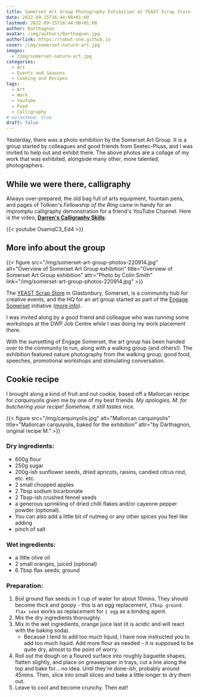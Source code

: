 ```yaml
---
title: Somerset Art Group Photography Exhibition at YEAST Scrap Store
date: 2022-09-15T16:44:08+01:00
lastmod: 2022-09-15T16:44:08+01:00
author: Darthagnon
avatar: /img/authors/Darthagnon.jpg
authorlink: https://robot-one.github.io
cover: /img/somerset-nature-art.jpg
images:
  - /img/somerset-nature-art.jpg
categories:
  - Art
  - Events and Seasons
  - Cooking and Recipes
tags:
  - Art
  - Work
  - YouTube
  - Food
  - Calligraphy
# nolastmod: true
draft: false
---
```


Yesterday, there was a photo exhibition by the Somerset Art Group. It is a group started by colleagues and good friends from Seetec-Pluss, and I was invited to help out and exhibit there. The above photos are a collage of my work that was exhibited, alongside many other, more talented, photographers.

<!--more-->

## While we were there, calligraphy
Always over-prepared, the old bag full of arts equipment, fountain pens, and pages of Tolkien's *Fellowship of the Ring* came in handy for an impromptu calligraphy demonstration for a friend's YouTube Channel. Here is the video, **[Darren's Calligraphy Skills](https://youtu.be/OsamqC3_Ed4)**:

{{< youtube OsamqC3_Ed4 >}}

## More info about the group

{{< figure src="/img/somerset-art-group-photos-220914.jpg" alt="Overview of Somerset Art Group exhibition" title="Overview of Somerset Art Group exhibition" attr="Photo by Colin Smith" link="/img/somerset-art-group-photos-220914.jpg" >}}

The [YEAST Scrap Store](https://yeastscrapstore.co.uk/) in Glastonbury, Somerset, is a community hub for creative events, and the HQ for an art group started as part of the [Engage Somerset](https://somerset.referralwebsite.co.uk/) initiative ([more info](https://pluss.org.uk/engage-somerset/engage-somerset-is-officially-launched/)). 

I was invited along by a good friend and colleague who was running some workshops at the DWP Job Centre while I was doing my work placement there. 

With the sunsetting of Engage Somerset, the art group has been handed over to the community to run, along with a walking group (and others!). The exhibition featured nature photography from the walking group, good food, speeches, promotional workshops and stimulating conversation.

## Cookie recipe
I brought along a kind of fruit and nut cookie, based off a Mallorcan recipe for *carquinyolis* given me by one of my best friends. *My apologies, M. for butchering your recipe! Somehow, it still tastes nice.*

{{< figure src="/img/carquinyolis.jpg" alt="Mallorcan carquinyolis" title="Mallorcan carquiyolis, baked for the exhibition" attr="by Darthagnon, original recipe M." >}}

### Dry ingredients:
- 600g flour
- 250g sugar
- 200g-ish sunflower seeds, dried apricots, raisins, candied citrus rind, etc. etc.
- 2 small chopped apples
- 2 Tbsp sodium bicarbonate
- 2 Tbsp-ish crushed fennel seeds
- a generous sprinkling of dried chilli flakes and/or cayenne pepper powder (optional). 
- You can also add a little bit of nutmeg or any other spices you feel like adding
- pinch of salt 

### Wet ingredients:
- a little olive oil
- 2 small oranges, juiced (optional)
- 6 Tbsp flax seeds, ground

### Preparation:
1. Boil ground flax seeds in 1 cup of water for about 10mins. They should become thick and goopy - this is an egg replacement, `1Tbsp ground flax seed` works as replacement for `1 egg` as a binding agent.
2. Mix the dry ingredients thoroughly.
3. Mix in the wet ingredients, orange juice last (it is acidic and will react with the baking soda). 
	- Because I tend to add too much liquid, I have now instructed you to add too much liquid. Add more flour as needed - it is supposed to be quite dry, almost to the point of worry.
4. Roll out the dough on a floured surface into roughly baguette shapes, flatten slightly, and place on greasepaper in trays, cut a line along the top and bake for... no idea. Until they're done-ish, probably around 45mins. Then, slice into small slices and bake a little longer to dry them out.
5. Leave to cool and become crunchy. Then eat!
